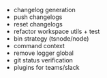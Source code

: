- changelog generation
- push changelogs
- reset changelogs
- refactor workspace utils + test
- bin strategy (tsnode/node)
- command context
- remove logger global
- git status verification
- plugins for teams/slack
